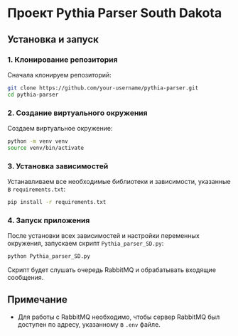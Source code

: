 # Проект Pythia Parser South Dakota

## Установка и запуск

### 1. Клонирование репозитория

Сначала клонируем репозиторий:

```bash
git clone https://github.com/your-username/pythia-parser.git
cd pythia-parser
```

### 2. Создание виртуального окружения

Создаем виртуальное окружение:

```bash
python -m venv venv
source venv/bin/activate
```

### 3. Установка зависимостей

Устанавливаем все необходимые библиотеки и зависимости, указанные в `requirements.txt`:

```bash
pip install -r requirements.txt
```

### 4. Запуск приложения

После установки всех зависимостей и настройки переменных окружения, запускаем скрипт `Pythia_parser_SD.py`:

```bash
python Pythia_parser_SD.py
```

Скрипт будет слушать очередь RabbitMQ и обрабатывать входящие сообщения.

## Примечание

- Для работы с RabbitMQ необходимо, чтобы сервер RabbitMQ был доступен по адресу, указанному в `.env` файле.
